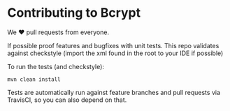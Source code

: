 # Contributing to Bcrypt

We ❤ pull requests from everyone.

If possible proof features and bugfixes with unit tests.
This repo validates against checkstyle (import the xml found in the root to your IDE if possible)

To run the tests (and checkstyle):

```shell
mvn clean install
```

Tests are automatically run against feature branches and pull requests
via TravisCI, so you can also depend on that.